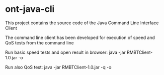 # ont-java-cli
This project contains the source code of the Java Command Line Interface Client

The command line client has been developed for execution of speed and QoS tests from the command line

Run basic speed tests and open result in browser: java -jar RMBTClient-1.0.jar -o

Run also QoS test: java -jar RMBTClient-1.0.jar -q -o